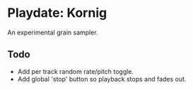 # Playdate: Kornig

An experimental grain sampler.

## Todo

* Add per track random rate/pitch toggle.
* Add global 'stop' button so playback stops and fades out.
